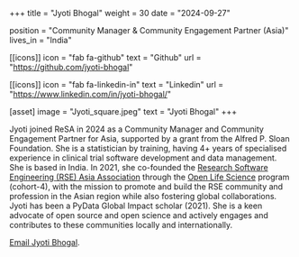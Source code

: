 +++
title = "Jyoti Bhogal"
weight = 30
date = "2024-09-27"

position = "Community Manager & Community Engagement Partner (Asia)"
lives_in = "India"

[[icons]]
  icon = "fab fa-github"
  text = "Github"
  url = "https://github.com/jyoti-bhogal"

[[icons]]
  icon = "fab fa-linkedin-in"
  text = "Linkedin"
  url = "https://www.linkedin.com/in/jyoti-bhogal/"
  
[asset]
  image = "Jyoti_square.jpeg"
  text = "Jyoti Bhogal" 
+++

Jyoti joined ReSA in 2024 as a Community Manager and Community Engagement Partner for Asia, supported by a grant from the Alfred P. Sloan Foundation. 
She is a statistician by training, having 4+ years of specialised experience in clinical trial software development and data management. She is based in India. In 2021, she co-founded the [Research Software Engineering (RSE) Asia Association](https://rse-asia.github.io/RSE_Asia/) through the [Open Life Science](https://we-are-ols.org/) program (cohort-4), with the mission to promote and build the RSE community and profession in the Asian region while also fostering global collaborations.
Jyoti has been a PyData Global Impact scholar (2021). She is a keen advocate of open source and open science and actively engages and contributes to these communities locally and internationally.


[Email Jyoti Bhogal](mailto:jyoti@researchsoft.org).
